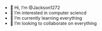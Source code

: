 - 👋 Hi, I’m @Jackson1272
- 👀 I’m interested in computer sciencd
- 🌱 I’m currently learning everything
- 💞️ I’m looking to collaborate on everything 

<!---
Jackson1272/Jackson1272 is a ✨ special ✨ repository because its `README.md` (this file) appears on your GitHub profile.
You can click the Preview link to take a look at your changes.
--->
